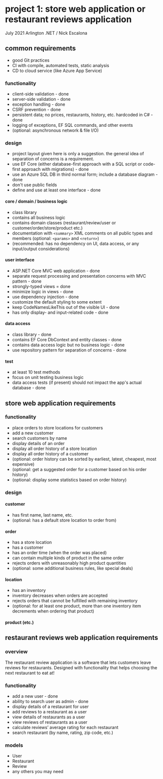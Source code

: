 # project 1: store web application or restaurant reviews application
July 2021 Arlington .NET / Nick Escalona

## common requirements

* good Git practices
* CI with compile, automated tests, static analysis
* CD to cloud service (like Azure App Service)
### functionality
* client-side validation - done
* server-side validation - done
* exception handling - done
* CSRF prevention - done
* persistent data; no prices, restaurants, history, etc. hardcoded in C# - done
* logging of exceptions, EF SQL commands, and other events
* (optional: asynchronous network & file I/O)

### design
* project layout given here is only a suggestion. the general idea of
  separation of concerns is a requirement.
* use EF Core (either database-first approach with a SQL script or code-first approach with migrations) - done
* use an Azure SQL DB in third normal form; include a database diagram - done
* don't use public fields
* define and use at least one interface - done

#### core / domain / business logic
* class library
* contains all business logic
* contains domain classes (restaurant/review/user or customer/order/store/product etc.)
* documentation with `<summary>` XML comments on all public types and members (optional: `<params>` and `<return>`)
* (recommended: has no dependency on UI, data access, or any input/output considerations)

#### user interface
* ASP.NET Core MVC web application - done
* separate request processing and presentation concerns with MVC pattern - done
* strongly-typed views = done
* minimize logic in views - done
* use dependency injection - done
* customize the default styling to some extent
* keep CodeNamesLikeThis out of the visible UI - done
* has only display- and input-related code - done

#### data access
* class library - done
* contains EF Core DbContext and entity classes - done
* contains data access logic but no business logic - done
* use repository pattern for separation of concerns - done

#### test
* at least 10 test methods
* focus on unit testing business logic
* data access tests (if present) should not impact the app's actual database - done

## store web application requirements

### functionality
* place orders to store locations for customers
* add a new customer
* search customers by name
* display details of an order
* display all order history of a store location
* display all order history of a customer
* (optional: order history can be sorted by earliest, latest, cheapest, most expensive)
* (optional: get a suggested order for a customer based on his order history)
* (optional: display some statistics based on order history)

### design

#### customer
* has first name, last name, etc.
* (optional: has a default store location to order from)

#### order
* has a store location
* has a customer
* has an order time (when the order was placed)
* can contain multiple kinds of product in the same order
* rejects orders with unreasonably high product quantities
* (optional: some additional business rules, like special deals)

#### location
* has an inventory
* inventory decreases when orders are accepted
* rejects orders that cannot be fulfilled with remaining inventory
* (optional: for at least one product, more than one inventory item decrements when ordering that product)

#### product (etc.)

## restaurant reviews web application requirements

### overview

The restaurant review application is a software that lets customers leave reviews for restaurants. Designed with functionality that helps choosing the next restaurant to eat at!

### functionality

- add a new user - done
- ability to search user as admin - done
- display details of a restaurant for user 
- add reviews to a restaurant as a user
- view details of restaurants as a user
- view reviews of restaurants as a user
- calculate reviews’ average rating for each restaurant
- search restaurant (by name, rating, zip code, etc.)

### models

- User
- Restaurant
- Review
- any others you may need
